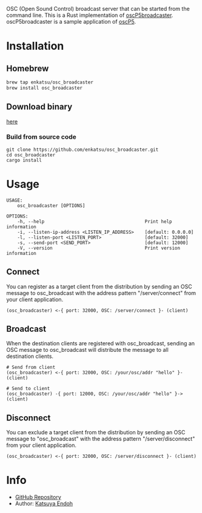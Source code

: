 OSC (Open Sound Control) broadcast server that can be started from the command line.
This is a Rust implementation of <a href="https://sojamo.de/libraries/oscP5/examples/oscP5broadcaster/oscP5broadcaster.pde" target="_blank">oscP5broadcaster</a>.
oscP5broadcaster is a sample application of <a href="https://sojamo.de/libraries/oscP5/" target="_blank">oscP5</a>.

# Installation

## Homebrew

```sh
brew tap enkatsu/osc_broadcaster
brew install osc_broadcaster
```

## Download binary

[here](https://github.com/enkatsu/osc_broadcaster/releases)

### Build from source code

```shell
git clone https://github.com/enkatsu/osc_broadcaster.git
cd osc_broadcaster
cargo install
```

# Usage

```
USAGE:
    osc_broadcaster [OPTIONS]

OPTIONS:
    -h, --help                                     Print help information
    -i, --listen-ip-address <LISTEN_IP_ADDRESS>    [default: 0.0.0.0]
    -l, --listen-port <LISTEN_PORT>                [default: 32000]
    -s, --send-port <SEND_PORT>                    [default: 12000]
    -V, --version                                  Print version information
```

## Connect

You can register as a target client from the distribution by sending an OSC message to osc_broadcast with the address pattern "/server/connect" from your client application.

```
(osc_broadcaster) <-{ port: 32000, OSC: /server/connect }- (client)
```

## Broadcast

When the destination clients are registered with osc_broadcast, sending an OSC message to osc_broadcast will distribute the message to all destination clients.

```
# Send from client
(osc_broadcaster) <-{ port: 32000, OSC: /your/osc/addr "hello" }- (client)
```

```
# Send to client
(osc_broadcaster) -{ port: 12000, OSC: /your/osc/addr "hello" }-> (client)
```

## Disconnect

You can exclude a target client from the distribution by sending an OSC message to "osc_broadcast" with the address pattern "/server/disconnect" from your client application.

```
(osc_broadcaster) <-{ port: 32000, OSC: /server/disconnect }- (client)
```

# Info

- <a href="https://github.com/enkatsu/osc_broadcaster" target="_blank">GitHub Repository</a>
- Author: <a href="https://enkatsu.org" target="_blank">Katsuya Endoh</a>
